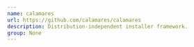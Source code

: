 ```yaml
---
name: calamares
url: https://github.com/calamares/calamares
description: Distribution-independent installer framework.
group: None
---
```

